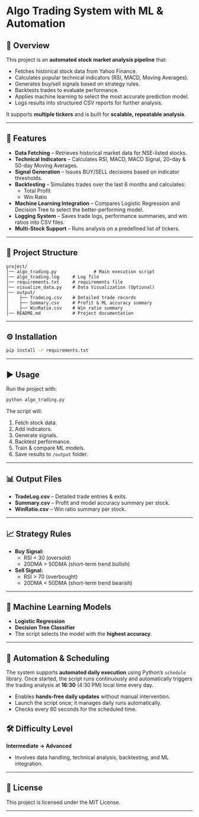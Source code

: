 # Algo Trading System with ML & Automation

## 📌 Overview

This project is an **automated stock market analysis pipeline** that:

- Fetches historical stock data from Yahoo Finance.
- Calculates popular technical indicators (RSI, MACD, Moving Averages).
- Generates buy/sell signals based on strategy rules.
- Backtests trades to evaluate performance.
- Applies machine learning to select the most accurate prediction model.
- Logs results into structured CSV reports for further analysis.

It supports **multiple tickers** and is built for **scalable, repeatable analysis**.

---

## 🚀 Features

- **Data Fetching** – Retrieves historical market data for NSE-listed stocks.
- **Technical Indicators** – Calculates RSI, MACD, MACD Signal, 20-day & 50-day Moving Averages.
- **Signal Generation** – Issues BUY/SELL decisions based on indicator thresholds.
- **Backtesting** – Simulates trades over the last 6 months and calculates:
  - Total Profit
  - Win Ratio
- **Machine Learning Integration** – Compares Logistic Regression and Decision Tree to select the better-performing model.
- **Logging System** – Saves trade logs, performance summaries, and win ratios into CSV files.
- **Multi-Stock Support** – Runs analysis on a predefined list of tickers.

---

## 📂 Project Structure

```
project/
│── algo_trading.py              # Main execution script
│── algo_trading.log     # Log file
│── requirements.txt     # requirements file
│── visualize_data.py    # Data Visualization (Optional)
│── output/
│    ├── TradeLog.csv    # Detailed trade records
│    ├── Summary.csv     # Profit & ML accuracy summary
│    ├── WinRatio.csv    # Win ratio summary
│── README.md            # Project documentation
```

---

## ⚙️ Installation

```bash
pip install -r requirements.txt
```

---

## ▶️ Usage

Run the project with:

```bash
python algo_trading.py
```

The script will:

1. Fetch stock data.
2. Add indicators.
3. Generate signals.
4. Backtest performance.
5. Train & compare ML models.
6. Save results to `/output` folder.

---

## 📊 Output Files

- **TradeLog.csv** – Detailed trade entries & exits.
- **Summary.csv** – Profit and model accuracy summary per stock.
- **WinRatio.csv** – Win ratio summary per stock.

---

## 📈 Strategy Rules

- **Buy Signal:**
  - RSI < 30 (oversold)
  - 20DMA > 50DMA (short-term trend bullish)
- **Sell Signal:**
  - RSI > 70 (overbought)
  - 20DMA < 50DMA (short-term trend bearish)

---

## 🤖 Machine Learning Models

- **Logistic Regression**
- **Decision Tree Classifier**
- The script selects the model with the **highest accuracy**.

---
## 🤖 Automation & Scheduling

The system supports **automated daily execution** using Python’s `schedule` library. Once started, the script runs continuously and automatically triggers the trading analysis at **16:30** (4:30 PM) local time every day.

- Enables **hands-free daily updates** without manual intervention.
- Launch the script once; it manages daily runs automatically.
- Checks every 60 seconds for the scheduled time.


## 🛠 Difficulty Level

**Intermediate → Advanced**

- Involves data handling, technical analysis, backtesting, and ML integration.

---

## 📜 License

This project is licensed under the MIT License.

---


